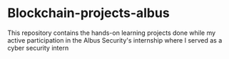 # Blockchain-projects-albus
This repository contains the hands-on learning projects done while my active participation in the Albus Security's internship where I served as a cyber security intern
